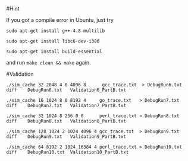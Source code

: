 #Hint

If you got a compile error in Ubuntu, just try

`sudo apt-get install g++-4.8-multilib`

`sudo apt-get install libc6-dev-i386`

`sudo apt-get install build-essential`

and run `make clean && make` again.

#Validation

```
./sim_cache 32 2048 4 0 4096 8		gcc_trace.txt  > DebugRun6.txt
diff 	DebugRun6.txt  	Validation6_PartB.txt
    
./sim_cache 16 1024 8 0 8192 4     go_trace.txt   > DebugRun7.txt
diff 	DebugRun7.txt  	Validation7_PartB.txt
    
./sim_cache 32 1024 8 256 0 0      perl_trace.txt > DebugRun8.txt
diff 	DebugRun8.txt  	Validation8_PartB.txt
    
./sim_cache 128 1024 2 1024 4096 4 gcc_trace.txt  > DebugRun9.txt
diff 	DebugRun9.txt  	Validation9_PartB.txt
    
./sim_cache 64 8192 2 1024 16384 4 perl_trace.txt > DebugRun10.txt
diff 	DebugRun10.txt 	Validation10_PartB.txt
    
```